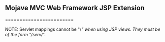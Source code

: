 ## Mojave MVC Web Framework JSP Extension

========================

NOTE: Servlet mappings cannot be "/*" when using JSP views. They must be of the form "/serv/*".